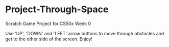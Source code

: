 # Project-Through-Space
Scratch Game Project for CS50x Week 0

Use 'UP', 'DOWN' and 'LEFT' arrow buttons to move through obstacles and get to the other side of the screen. Enjoy!
